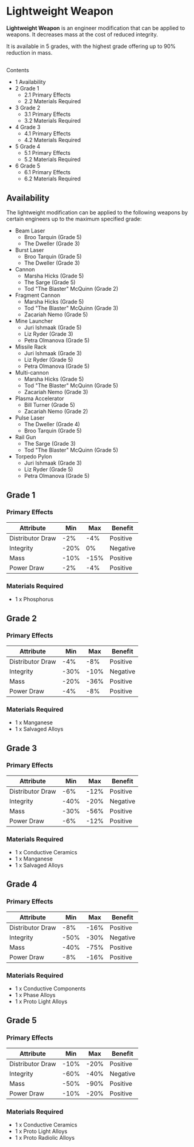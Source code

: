 # Lightweight Weapon
**Lightweight Weapon** is an engineer modification that can be applied to weapons. It decreases mass at the cost of reduced integrity.

It is available in 5 grades, with the highest grade offering up to 90% reduction in mass.

## 

Contents

- 1 Availability
- 2 Grade 1
    - 2.1 Primary Effects
    - 2.2 Materials Required
- 3 Grade 2
    - 3.1 Primary Effects
    - 3.2 Materials Required
- 4 Grade 3
    - 4.1 Primary Effects
    - 4.2 Materials Required
- 5 Grade 4
    - 5.1 Primary Effects
    - 5.2 Materials Required
- 6 Grade 5
    - 6.1 Primary Effects
    - 6.2 Materials Required

## Availability

The lightweight modification can be applied to the following weapons by certain engineers up to the maximum specified grade:

- Beam Laser
    - Broo Tarquin (Grade 5)
    - The Dweller (Grade 3)
- Burst Laser
    - Broo Tarquin (Grade 5)
    - The Dweller (Grade 3)
- Cannon
    - Marsha Hicks (Grade 5)
    - The Sarge (Grade 5)
    - Tod "The Blaster" McQuinn (Grade 2)
- Fragment Cannon
    - Marsha Hicks (Grade 5)
    - Tod "The Blaster" McQuinn (Grade 3)
    - Zacariah Nemo (Grade 5)
- Mine Launcher
    - Juri Ishmaak (Grade 5)
    - Liz Ryder (Grade 3)
    - Petra Olmanova (Grade 5)
- Missile Rack
    - Juri Ishmaak (Grade 3)
    - Liz Ryder (Grade 5)
    - Petra Olmanova (Grade 5)
- Multi-cannon
    - Marsha Hicks (Grade 5)
    - Tod "The Blaster" McQuinn (Grade 5)
    - Zacariah Nemo (Grade 3)
- Plasma Accelerator
    - Bill Turner (Grade 5)
    - Zacariah Nemo (Grade 2)
- Pulse Laser
    - The Dweller (Grade 4)
    - Broo Tarquin (Grade 5)
- Rail Gun
    - The Sarge (Grade 3)
    - Tod "The Blaster" McQuinn (Grade 5)
- Torpedo Pylon
    - Juri Ishmaak (Grade 3)
    - Liz Ryder (Grade 5)
    - Petra Olmanova (Grade 5)

## Grade 1

### Primary Effects

| Attribute | Min | Max | Benefit |
| --- | --- | --- | --- |
| Distributor Draw | -2% | -4% | Positive |
| Integrity | -20% | 0% | Negative |
| Mass | -10% | -15% | Positive |
| Power Draw | -2% | -4% | Positive |

### Materials Required

- 1 x Phosphorus

## Grade 2

### Primary Effects

| Attribute | Min | Max | Benefit |
| --- | --- | --- | --- |
| Distributor Draw | -4% | -8% | Positive |
| Integrity | -30% | -10% | Negative |
| Mass | -20% | -36% | Positive |
| Power Draw | -4% | -8% | Positive |

### Materials Required

- 1 x Manganese
- 1 x Salvaged Alloys

## Grade 3

### Primary Effects

| Attribute | Min | Max | Benefit |
| --- | --- | --- | --- |
| Distributor Draw | -6% | -12% | Positive |
| Integrity | -40% | -20% | Negative |
| Mass | -30% | -56% | Positive |
| Power Draw | -6% | -12% | Positive |

### Materials Required

- 1 x Conductive Ceramics
- 1 x Manganese
- 1 x Salvaged Alloys

## Grade 4

### Primary Effects

| Attribute | Min | Max | Benefit |
| --- | --- | --- | --- |
| Distributor Draw | -8% | -16% | Positive |
| Integrity | -50% | -30% | Negative |
| Mass | -40% | -75% | Positive |
| Power Draw | -8% | -16% | Positive |

### Materials Required

- 1 x Conductive Components
- 1 x Phase Alloys
- 1 x Proto Light Alloys

## Grade 5

### Primary Effects

| Attribute | Min | Max | Benefit |
| --- | --- | --- | --- |
| Distributor Draw | -10% | -20% | Positive |
| Integrity | -60% | -40% | Negative |
| Mass | -50% | -90% | Positive |
| Power Draw | -10% | -20% | Positive |

### Materials Required

- 1 x Conductive Ceramics
- 1 x Proto Light Alloys
- 1 x Proto Radiolic Alloys
